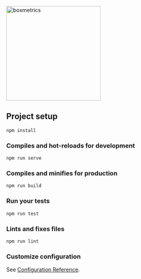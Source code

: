 <a href="https://boxmetrics.github.io/"><img src="https://raw.githubusercontent.com/boxmetrics/boxmetrics-front-tool/master/.github/boxmetrics-logo.png" width="250" alt="boxmetrics"></a>

## Project setup
```
npm install
```

### Compiles and hot-reloads for development
```
npm run serve
```

### Compiles and minifies for production
```
npm run build
```

### Run your tests

```
npm run test
```

### Lints and fixes files
```
npm run lint
```

### Customize configuration
See [Configuration Reference](https://cli.vuejs.org/config/).
